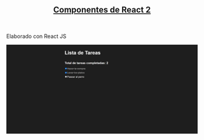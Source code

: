 <div align="center">
      <h2>
        <a
          href="https://componentes-react2.netlify.app/"
          target="_blank"
          >Componentes de React 2</a
        >
      </h2>
      <br />
</div>

<p>Elaborado con React JS</p>

![Imagen](img/01.png)

